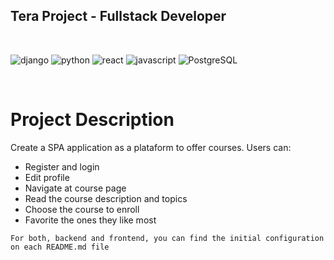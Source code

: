 ## Tera Project - Fullstack Developer

<br/>

![django](https://img.shields.io/badge/Django-FFFFFF?style=flat&logo=django&logoColor=green)
![python](https://img.shields.io/badge/Python-FFFFFF?style=flat&logo=python)
![react](https://img.shields.io/badge/React-FFFFFF?style=flat&logo=react&logoColor=blue)
![javascript](https://img.shields.io/badge/JS-FFFFFF?style=flat&logo=javascript&logoColor=yellow)
![PostgreSQL](https://img.shields.io/badge/PostgreSql-FFFFFF?style=flat&logo=postgresql&logoColor=blue)

<br />

# Project Description

Create a SPA application as a plataform to offer courses. Users can:

- Register and login
- Edit profile
- Navigate at course page
- Read the course description and topics
- Choose the course to enroll
- Favorite the ones they like most

```
For both, backend and frontend, you can find the initial configuration on each README.md file
```
